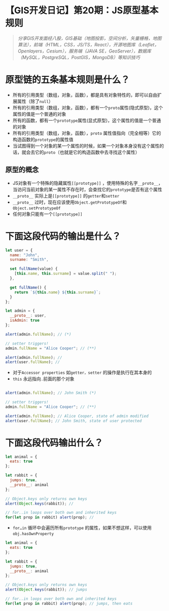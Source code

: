 # 【GIS开发日记】第20期：JS原型基本规则

> *分享GIS开发面经八股，GIS基础（地图投影，空间分析，矢量栅格，地图算法），前端（HTML，CSS，JS/TS，React），开源地图库（Leaflet，Openlayers，Cesium），服务端（JAVA SE，GeoServer），数据库（MySQL，PostgreSQL，PostGIS，MongoDB）等知识技巧*
> 

# 原型链的五条基本规则是什么？

- 所有的引用类型（数组，对象，函数），都是具有对象特性的，即可以自由扩展属性（除了`null`）
- 所有的引用类型（数组，对象，函数），都有一个`proto`属性(隐式原型)，这个属性的值是一个普通的对象
- 所有的函数，都有一个`prototype`属性(显式原型)，这个属性的值是一个普通的对象
- 所有的引用类型（数组，对象，函数），`proto` 属性值指向（完全相等）它的构造函数的`prototype`的属性值
- 当试图得到一个对象的某一个属性的时候，如果一个对象本身没有这个属性的话，就会去它的`proto`（也就是它的构造函数中去寻找这个属性）

## 原型的概念

- JS对象有一个特殊的隐藏属性`[[prototype]]` ，使用特殊的名字`__proto__`，当访问当前对象的某一属性不存在时，会查找它的`prototype`是否有这个属性
- `__proto__` 实际上是`[[prototype]]` 的`getter`和`setter`
- `__proto__` 过时，现在应该使用`Object.getPrototypeOf`和`Object.setPrototypeOf`
- 任何对象只能有一个`[[prototype]]`

# 下面这段代码的输出是什么？

```jsx
let user = {
  name: "John",
  surname: "Smith",

  set fullName(value) {
    [this.name, this.surname] = value.split(" ");
  },

  get fullName() {
    return `${this.name} ${this.surname}`;
  }
};

let admin = {
  __proto__: user,
  isAdmin: true
};

alert(admin.fullName); // (*)

// setter triggers!
admin.fullName = "Alice Cooper"; // (**)

alert(admin.fullName); //
alert(user.fullName); // 
```

- 对于`Accessor properties` 如`getter，setter` 的操作是执行在其本身的
- `this` 永远指向`.`前面的那个对象

```jsx

alert(admin.fullName); // John Smith (*)

// setter triggers!
admin.fullName = "Alice Cooper"; // (**)

alert(admin.fullName); // Alice Cooper, state of admin modified
alert(user.fullName); // John Smith, state of user protected
```

# 下面这段代码输出什么？

```jsx
let animal = {
  eats: true
};

let rabbit = {
  jumps: true,
  __proto__: animal
};

// Object.keys only returns own keys
alert(Object.keys(rabbit)); // 

// for..in loops over both own and inherited keys
for(let prop in rabbit) alert(prop); // 
```

- `for…in` 循环中会遍历所有`prototype` 的属性，如果不想这样，可以使用`obj.hasOwnProperty`

```jsx
let animal = {
  eats: true
};

let rabbit = {
  jumps: true,
  __proto__: animal
};

// Object.keys only returns own keys
alert(Object.keys(rabbit)); // jumps

// for..in loops over both own and inherited keys
for(let prop in rabbit) alert(prop); // jumps, then eats
```